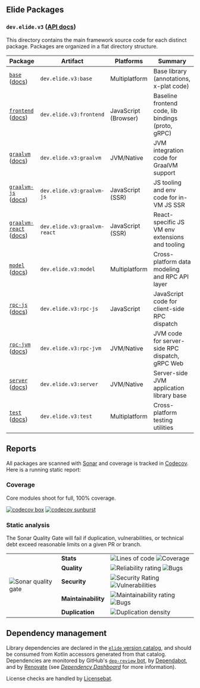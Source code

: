 
## Elide Packages
### `dev.elide.v3` ([API docs](https://v3.docs.elide.dev/kotlin/html/))

This directory contains the main framework source code for each distinct package. Packages are organized in a flat
directory structure.

| **Package**                       | Artifact                     | Platforms            | Summary                                            |
|-----------------------------------|------------------------------|----------------------|----------------------------------------------------|
| [`base`][1] ([docs][11])          | `dev.elide.v3:base`          | Multiplatform        | Base library (annotations, x-plat code)            |
| [`frontend`][2] ([docs][12])      | `dev.elide.v3:frontend`      | JavaScript (Browser) | Baseline frontend code, lib bindings (proto, gRPC) |
| [`graalvm`][3] ([docs][13])       | `dev.elide.v3:graalvm`       | JVM/Native           | JVM integration code for GraalVM support           |
| [`graalvm-js`][4] ([docs][14])    | `dev.elide.v3:graalvm-js`    | JavaScript (SSR)     | JS tooling and env code for in-VM JS SSR           |
| [`graalvm-react`][5] ([docs][15]) | `dev.elide.v3:graalvm-react` | JavaScript (SSR)     | React-specific JS VM env extensions and tooling    |
| [`model`][6] ([docs][16])         | `dev.elide.v3:model`         | Multiplatform        | Cross-platform data modeling and RPC API layer     |
| [`rpc-js`][7] ([docs][17])        | `dev.elide.v3:rpc-js`        | JavaScript           | JavaScript code for client-side RPC dispatch       |
| [`rpc-jvm`][8] ([docs][18])       | `dev.elide.v3:rpc-jvm`       | JVM/Native           | JVM code for server-side RPC dispatch, gRPC Web    |
| [`server`][9] ([docs][19])        | `dev.elide.v3:server`        | JVM/Native           | Server-side JVM application library base           |
| [`test`][10] ([docs][20])         | `dev.elide.v3:test`          | Multiplatform        | Cross-platform testing utilities                   |

## Reports

All packages are scanned with [Sonar](https://sonarcloud.io/project/overview?id=elide-dev_v3) and coverage is tracked in
[Codecov](https://app.codecov.io/gh/elide-dev/v3). Here is a running static report:

### Coverage

Core modules shoot for full, 100% coverage.

[![codecov box](https://codecov.io/gh/elide-dev/v3/branch/v3/graphs/tree.svg?token=FXxhJlpKG3)](https://codecov.io/gh/elide-dev/v3)
[![codecov sunburst](https://codecov.io/gh/elide-dev/v3/branch/v3/graphs/sunburst.svg?token=FXxhJlpKG3)](https://codecov.io/gh/elide-dev/v3)


### Static analysis

The Sonar Quality Gate will fail if duplication, vulnerabilities, or technical debt exceed reasonable limits on a given
PR or branch.

<table border="0">
    <tbody>
        <tr>
            <td rowspan=6>
                <img src="https://sonarcloud.io/api/project_badges/quality_gate?project=elide-dev_v3" alt="Sonar quality gate" />
            </td>
            <td>
                <b>Stats</b>
            </td>
            <td>
                <img src="https://sonarcloud.io/api/project_badges/measure?project=elide-dev_v3&metric=ncloc" alt="Lines of code" />
                <img src="https://sonarcloud.io/api/project_badges/measure?project=elide-dev_v3&metric=coverage" alt="Coverage" />
            </td>
        </tr>
        <tr>
            <td>
                <b>Quality</b>
            </td>
            <td>
                <img src="https://sonarcloud.io/api/project_badges/measure?project=elide-dev_v3&metric=reliability_rating" alt="Reliability rating" />
                <img src="https://sonarcloud.io/api/project_badges/measure?project=elide-dev_v3&metric=bugs" alt="Bugs" />
            </td>
        </tr>
        <tr>
            <td>
                <b>Security</b>
            </td>
            <td>
                <img src="https://sonarcloud.io/api/project_badges/measure?project=elide-dev_v3&metric=security_rating" alt="Security Rating" />
                <img src="https://sonarcloud.io/api/project_badges/measure?project=elide-dev_v3&metric=vulnerabilities" alt="Vulnerabilities" />
            </td>
        </tr>
        <tr>
        </tr>
        <tr>
            <td>
                <b>Maintainability</b>
            </td>
            <td>
                <img src="https://sonarcloud.io/api/project_badges/measure?project=elide-dev_v3&metric=sqale_rating" alt="Maintainability rating" />
                <img src="https://sonarcloud.io/api/project_badges/measure?project=elide-dev_v3&metric=code_smells" alt="Bugs" />
            </td>
        </tr>
        <tr>
            <td>
                <b>Duplication</b>
            </td>
            <td>
                <img src="https://sonarcloud.io/api/project_badges/measure?project=elide-dev_v3&metric=duplicated_lines_density" alt="Duplication density" />
            </td>
        </tr>
    </tbody>
</table>


## Dependency management

Library dependencies are declared in the [`elide` version catalog](../gradle/elide.versions.toml), and should be
consumed from Kotlin accessors generated from that catalog. Dependencies are monitored by GitHub's
[`dep-review` bot](https://github.com/actions/dependency-review-action), by [Dependabot](https://github.com/dependabot),
and by [Renovate](https://github.com/renovatebot/renovate) (see
[_Dependency Dashboard_](https://github.com/elide-dev/v3/issues/8) for more information).

License checks are handled by [Licensebat](https://licensebat.com/).


[1]: ./base
[2]: ./frontend
[3]: ./graalvm
[4]: ./graalvm-js
[5]: ./graalvm-react
[6]: ./model
[7]: ./rpc-js
[8]: ./rpc-jvm
[9]: ./server
[10]: ./test
[11]: https://v3.docs.elide.dev/kotlin/html/packages/base/index.html
[12]: https://v3.docs.elide.dev/kotlin/html/packages/frontend/index.html
[13]: https://v3.docs.elide.dev/kotlin/html/packages/graalvm/index.html
[14]: https://v3.docs.elide.dev/kotlin/html/packages/graalvm-js/index.html
[15]: https://v3.docs.elide.dev/kotlin/html/packages/graalvm-react/index.html
[16]: https://v3.docs.elide.dev/kotlin/html/packages/model/index.html
[17]: https://v3.docs.elide.dev/kotlin/html/packages/rpc-js/index.html
[18]: https://v3.docs.elide.dev/kotlin/html/packages/rpc-jvm/index.html
[19]: https://v3.docs.elide.dev/kotlin/html/packages/server/index.html
[20]: https://v3.docs.elide.dev/kotlin/html/packages/test/index.html
